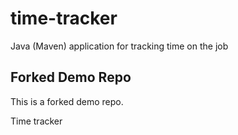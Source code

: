 # time-tracker
Java (Maven) application for tracking time on the job

## Forked Demo Repo
This is a forked demo repo.

Time tracker
